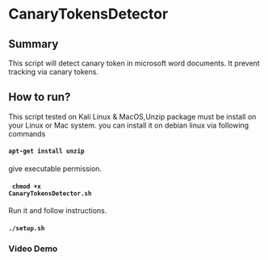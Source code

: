 # CanaryTokensDetector
## Summary
This script will detect canary token in microsoft word documents. It prevent tracking via canary tokens.
## How to run?
This script tested on Kali Linux & MacOS,Unzip package must be install on your Linux or Mac system. you can install it on debian linux via following commands
#### <code>apt-get install unzip</code>
give executable permission.
#### <code> chmod +x CanaryTokensDetector.sh </code>
Run it and follow instructions.
#### <code>./setup.sh</code>
### Video Demo
